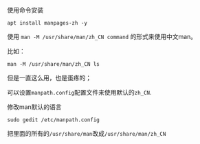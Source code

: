 使用命令安装  
```
apt install manpages-zh -y
```

使用 `man -M /usr/share/man/zh_CN command` 的形式来使用中文man。

比如：

`man -M /usr/share/man/zh_CN ls`

但是一直这么用，也是蛋疼的；

可以设置`manpath.config`配置文件来使用默认的`zh_CN`.

修改man默认的语言
```
sudo gedit /etc/manpath.config
```
把里面的所有的`/usr/share/man`改成`/usr/share/man/zh_CN`